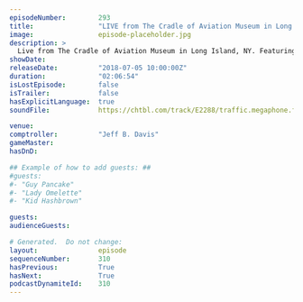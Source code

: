```yaml
---
episodeNumber:        293
title:                "LIVE from The Cradle of Aviation Museum in Long Island, NY"
image:                episode-placeholder.jpg
description: >
  Live from The Cradle of Aviation Museum in Long Island, NY. Featuring Dan Harmon, Jeff Bryan Davis, Spencer Crittenden, Rob Schrab and Steve Levy.
showDate:             
releaseDate:          "2018-07-05 10:00:00Z"
duration:             "02:06:54"
isLostEpisode:        false
isTrailer:            false
hasExplicitLanguage:  true
soundFile:            https://chtbl.com/track/E2288/traffic.megaphone.fm/STA6980282854.mp3?updated=1596856688

venue:                
comptroller:          "Jeff B. Davis"
gameMaster:           
hasDnD:               

## Example of how to add guests: ##
#guests:
#- "Guy Pancake"
#- "Lady Omelette"
#- "Kid Hashbrown"

guests:
audienceGuests:

# Generated.  Do not change:
layout:               episode
sequenceNumber:       310
hasPrevious:          True
hasNext:              True
podcastDynamiteId:    310
---
```


<!-- The episode description will be rendered here -->
<!-- Add your content below here -->

